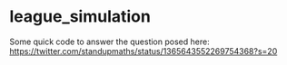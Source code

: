 # league_simulation
Some quick code to answer the question posed here: https://twitter.com/standupmaths/status/1365643552269754368?s=20
